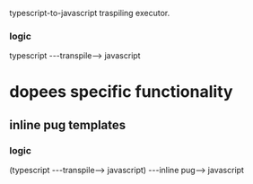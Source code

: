 typescript-to-javascript traspiling executor.

### logic

typescript ---transpile--> javascript

# dopees specific functionality

## inline pug templates

### logic

(typescript ---transpile--> javascript) ---inline pug--> javascript

